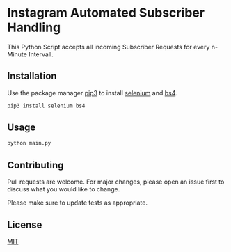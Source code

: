 # Instagram Automated Subscriber Handling

This Python Script accepts all incoming Subscriber Requests for every n-Minute Intervall.

## Installation

Use the package manager [pip3](https://help.dreamhost.com/hc/en-us/articles/115000699011-Using-pip3-to-install-Python3-modules) to install [selenium](https://www.seleniumhq.org/) and [bs4](https://www.crummy.com/software/BeautifulSoup/bs4/doc/).

```bash
pip3 install selenium bs4
```

## Usage

```bash
python main.py
```

## Contributing
Pull requests are welcome. For major changes, please open an issue first to discuss what you would like to change.

Please make sure to update tests as appropriate.

## License
[MIT](https://choosealicense.com/licenses/mit/)
